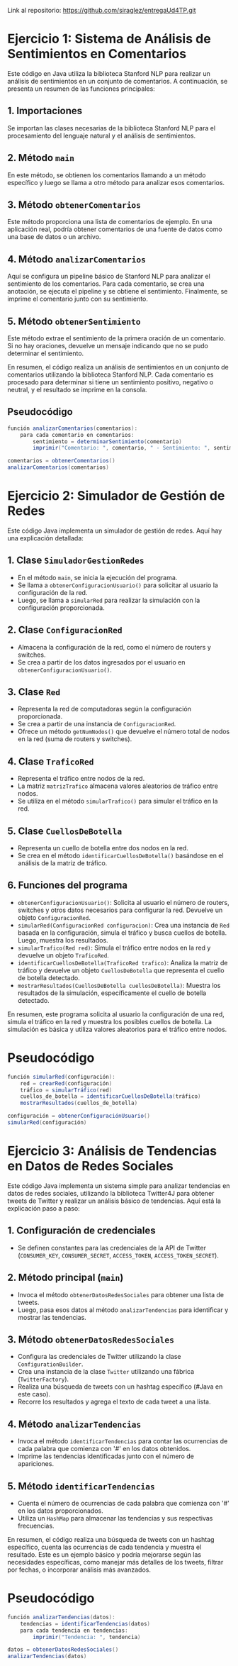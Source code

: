Link al repositorio: https://github.com/siraglez/entregaUd4TP.git

# Ejercicio 1: Sistema de Análisis de Sentimientos en Comentarios

Este código en Java utiliza la biblioteca Stanford NLP para realizar un análisis de sentimientos en un conjunto de comentarios. A continuación, se presenta un resumen de las funciones principales:

## 1. Importaciones

Se importan las clases necesarias de la biblioteca Stanford NLP para el procesamiento del lenguaje natural y el análisis de sentimientos.

## 2. Método `main`

En este método, se obtienen los comentarios llamando a un método específico y luego se llama a otro método para analizar esos comentarios.

## 3. Método `obtenerComentarios`

Este método proporciona una lista de comentarios de ejemplo. En una aplicación real, podría obtener comentarios de una fuente de datos como una base de datos o un archivo.

## 4. Método `analizarComentarios`

Aquí se configura un pipeline básico de Stanford NLP para analizar el sentimiento de los comentarios. Para cada comentario, se crea una anotación, se ejecuta el pipeline y se obtiene el sentimiento. Finalmente, se imprime el comentario junto con su sentimiento.

## 5. Método `obtenerSentimiento`

Este método extrae el sentimiento de la primera oración de un comentario. Si no hay oraciones, devuelve un mensaje indicando que no se pudo determinar el sentimiento.

En resumen, el código realiza un análisis de sentimientos en un conjunto de comentarios utilizando la biblioteca Stanford NLP. Cada comentario es procesado para determinar si tiene un sentimiento positivo, negativo o neutral, y el resultado se imprime en la consola.

## Pseudocódigo

```java
función analizarComentarios(comentarios):
    para cada comentario en comentarios:
        sentimiento = determinarSentimiento(comentario)
        imprimir("Comentario: ", comentario, " - Sentimiento: ", sentimiento)

comentarios = obtenerComentarios()
analizarComentarios(comentarios)

```

# Ejercicio 2: Simulador de Gestión de Redes 

Este código Java implementa un simulador de gestión de redes. Aquí hay una explicación detallada:

## 1. Clase `SimuladorGestionRedes`

- En el método `main`, se inicia la ejecución del programa.
- Se llama a `obtenerConfiguracionUsuario()` para solicitar al usuario la configuración de la red.
- Luego, se llama a `simularRed` para realizar la simulación con la configuración proporcionada.

## 2. Clase `ConfiguracionRed`

- Almacena la configuración de la red, como el número de routers y switches.
- Se crea a partir de los datos ingresados por el usuario en `obtenerConfiguracionUsuario()`.

## 3. Clase `Red`

- Representa la red de computadoras según la configuración proporcionada.
- Se crea a partir de una instancia de `ConfiguracionRed`.
- Ofrece un método `getNumNodos()` que devuelve el número total de nodos en la red (suma de routers y switches).

## 4. Clase `TraficoRed`

- Representa el tráfico entre nodos de la red.
- La matriz `matrizTrafico` almacena valores aleatorios de tráfico entre nodos.
- Se utiliza en el método `simularTrafico()` para simular el tráfico en la red.

## 5. Clase `CuellosDeBotella`

- Representa un cuello de botella entre dos nodos en la red.
- Se crea en el método `identificarCuellosDeBotella()` basándose en el análisis de la matriz de tráfico.

## 6. Funciones del programa

- `obtenerConfiguracionUsuario()`: Solicita al usuario el número de routers, switches y otros datos necesarios para configurar la red. Devuelve un objeto `ConfiguracionRed`.
- `simularRed(ConfiguracionRed configuracion)`: Crea una instancia de `Red` basada en la configuración, simula el tráfico y busca cuellos de botella. Luego, muestra los resultados.
- `simularTrafico(Red red)`: Simula el tráfico entre nodos en la red y devuelve un objeto `TraficoRed`.
- `identificarCuellosDeBotella(TraficoRed trafico)`: Analiza la matriz de tráfico y devuelve un objeto `CuellosDeBotella` que representa el cuello de botella detectado.
- `mostrarResultados(CuellosDeBotella cuellosDeBotella)`: Muestra los resultados de la simulación, específicamente el cuello de botella detectado.

En resumen, este programa solicita al usuario la configuración de una red, simula el tráfico en la red y muestra los posibles cuellos de botella. La simulación es básica y utiliza valores aleatorios para el tráfico entre nodos.

# Pseudocódigo

```java
función simularRed(configuración):
    red = crearRed(configuración)
    tráfico = simularTráfico(red)
    cuellos_de_botella = identificarCuellosDeBotella(tráfico)
    mostrarResultados(cuellos_de_botella)

configuración = obtenerConfiguraciónUsuario()
simularRed(configuración)
```


# Ejercicio 3: Análisis de Tendencias en Datos de Redes Sociales

Este código Java implementa un sistema simple para analizar tendencias en datos de redes sociales, utilizando la biblioteca Twitter4J para obtener tweets de Twitter y realizar un análisis básico de tendencias. Aquí está la explicación paso a paso:

## 1. Configuración de credenciales

- Se definen constantes para las credenciales de la API de Twitter (`CONSUMER_KEY`, `CONSUMER_SECRET`, `ACCESS_TOKEN`, `ACCESS_TOKEN_SECRET`).

## 2. Método principal (`main`)

- Invoca el método `obtenerDatosRedesSociales` para obtener una lista de tweets.
- Luego, pasa esos datos al método `analizarTendencias` para identificar y mostrar las tendencias.

## 3. Método `obtenerDatosRedesSociales`

- Configura las credenciales de Twitter utilizando la clase `ConfigurationBuilder`.
- Crea una instancia de la clase `Twitter` utilizando una fábrica (`TwitterFactory`).
- Realiza una búsqueda de tweets con un hashtag específico (#Java en este caso).
- Recorre los resultados y agrega el texto de cada tweet a una lista.

## 4. Método `analizarTendencias`

- Invoca el método `identificarTendencias` para contar las ocurrencias de cada palabra que comienza con '#' en los datos obtenidos.
- Imprime las tendencias identificadas junto con el número de apariciones.

## 5. Método `identificarTendencias`

- Cuenta el número de ocurrencias de cada palabra que comienza con '#' en los datos proporcionados.
- Utiliza un `HashMap` para almacenar las tendencias y sus respectivas frecuencias.

En resumen, el código realiza una búsqueda de tweets con un hashtag específico, cuenta las ocurrencias de cada tendencia y muestra el resultado. Este es un ejemplo básico y podría mejorarse según las necesidades específicas, como manejar más detalles de los tweets, filtrar por fechas, o incorporar análisis más avanzados.

# Pseudocódigo

```java
función analizarTendencias(datos):
    tendencias = identificarTendencias(datos)
    para cada tendencia en tendencias:
        imprimir("Tendencia: ", tendencia)

datos = obtenerDatosRedesSociales()
analizarTendencias(datos)
```
